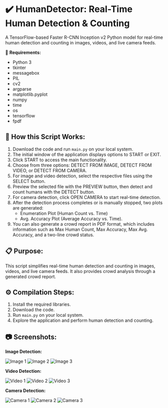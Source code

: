 # ✔️ HumanDetector: Real-Time Human Detection & Counting

A TensorFlow-based Faster R-CNN Inception v2 Python model for real-time human detection and counting in images, videos, and live camera feeds.

📌 **Requirements:**
- Python 3
- tkinter
- messagebox
- PIL
- cv2
- argparse
- matplotlib.pyplot
- numpy
- time
- os
- tensorflow
- fpdf

## 🚀 How this Script Works:

1. Download the code and run `main.py` on your local system.
2. The initial window of the application displays options to START or EXIT.
3. Click START to access the main functionality.
4. Choose from three options: DETECT FROM IMAGE, DETECT FROM VIDEO, or DETECT FROM CAMERA.
5. For image and video detection, select the respective files using the SELECT button.
6. Preview the selected file with the PREVIEW button, then detect and count humans with the DETECT button.
7. For camera detection, click OPEN CAMERA to start real-time detection.
8. After the detection process completes or is manually stopped, two plots are generated:
   - Enumeration Plot (Human Count vs. Time)
   - Avg. Accuracy Plot (Average Accuracy vs. Time).
9. You can also generate a crowd report in PDF format, which includes information such as Max Human Count, Max Accuracy, Max Avg. Accuracy, and a two-line crowd status.

## 📋 Purpose:

This script simplifies real-time human detection and counting in images, videos, and live camera feeds. It also provides crowd analysis through a generated crowd report.

## ⚙️ Compilation Steps:

1. Install the required libraries.
2. Download the code.
3. Run `main.py` on your local system.
4. Explore the application and perform human detection and counting.

## 📷 Screenshots:

**Image Detection:**

![Image 1](Screenshots/3.jpg)
![Image 2](Screenshots/4.jpg)
![Image 3](Screenshots/5.jpg)

**Video Detection:**

![Video 1](Screenshots/13.jpg)
![Video 2](Screenshots/14.jpg)
![Video 3](Screenshots/15.jpg)

**Camera Detection:**

![Camera 1](Screenshots/18.jpg)
![Camera 2](Screenshots/19.jpg)
![Camera 3](Screenshots/20.jpg)


